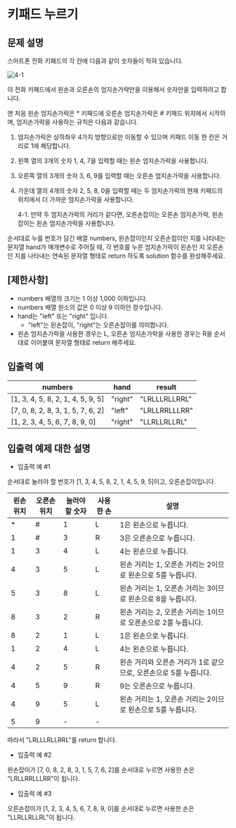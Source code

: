 # 키패드 누르기

## 문제 설명
스마트폰 전화 키패드의 각 칸에 다음과 같이 숫자들이 적혀 있습니다.

![4-1](https://user-images.githubusercontent.com/59636424/93715000-67eb4600-fba1-11ea-962e-fd9f1c2ae223.png)

이 전화 키패드에서 왼손과 오른손의 엄지손가락만을 이용해서 숫자만을 입력하려고 합니다.

맨 처음 왼손 엄지손가락은 * 키패드에 오른손 엄지손가락은 # 키패드 위치에서 시작하며, 엄지손가락을 사용하는 규칙은 다음과 같습니다.

1. 엄지손가락은 상하좌우 4가지 방향으로만 이동할 수 있으며 키패드 이동 한 칸은 거리로 1에 해당합니다.
2. 왼쪽 열의 3개의 숫자 1, 4, 7을 입력할 때는 왼손 엄지손가락을 사용합니다.
3. 오른쪽 열의 3개의 숫자 3, 6, 9를 입력할 때는 오른손 엄지손가락을 사용합니다.
4. 가운데 열의 4개의 숫자 2, 5, 8, 0을 입력할 때는 두 엄지손가락의 현재 키패드의 위치에서 더 가까운 엄지손가락을 사용합니다.

    4-1. 만약 두 엄지손가락의 거리가 같다면, 오른손잡이는 오른손 엄지손가락, 왼손잡이는 왼손 엄지손가락을 사용합니다.

순서대로 누를 번호가 담긴 배열 numbers, 왼손잡이인지 오른손잡이인 지를 나타내는 문자열 hand가 매개변수로 주어질 때, 각 번호를 누른 엄지손가락이 왼손인 지 오른손인 지를 나타내는 연속된 문자열 형태로 return 하도록 solution 함수를 완성해주세요.

## [제한사항]
* numbers 배열의 크기는 1 이상 1,000 이하입니다.
* numbers 배열 원소의 값은 0 이상 9 이하인 정수입니다.
* hand는 "left" 또는 "right" 입니다.
  * "left"는 왼손잡이, "right"는 오른손잡이를 의미합니다.
* 왼손 엄지손가락을 사용한 경우는 L, 오른손 엄지손가락을 사용한 경우는 R을 순서대로 이어붙여 문자열 형태로 return 해주세요.

## 입출력 예
|numbers|	hand|	result|
|----|------|-------|
|[1, 3, 4, 5, 8, 2, 1, 4, 5, 9, 5]|	"right"|	"LRLLLRLLRRL"|
|[7, 0, 8, 2, 8, 3, 1, 5, 7, 6, 2]|	"left"|	"LRLLRRLLLRR"|
|[1, 2, 3, 4, 5, 6, 7, 8, 9, 0]|	"right"|	"LLRLLRLLRL"|

## 입출력 예제 대한 설명

* 입출력 예 #1

순서대로 눌러야 할 번호가 [1, 3, 4, 5, 8, 2, 1, 4, 5, 9, 5]이고, 오른손잡이입니다.

|왼손 위치|	오른손 위치|	눌러야 할 숫자|	사용한 손|	설명|
|-------|-----------|-----------|------------|---------|
|*|	#|	1|	L|	1은 왼손으로 누릅니다.|
|1	|#	|3	|R	|3은 오른손으로 누릅니다.|
|1|	3|	4|	L|	4는 왼손으로 누릅니다.|
|4|	3|	5|	L|	왼손 거리는 1, 오른손 거리는 2이므로 왼손으로 5를 누릅니다.|
|5|	3|	8|	L|	왼손 거리는 1, 오른손 거리는 3이므로 왼손으로 8을 누릅니다.|
|8|	3|	2|	R|	왼손 거리는 2, 오른손 거리는 1이므로 오른손으로 2를 누릅니다.|
|8|	2|	1|	L|	1은 왼손으로 누릅니다.|
|1	|2	|4	|L|	4는 왼손으로 누릅니다.|
|4|	2|	5|	R|	왼손 거리와 오른손 거리가 1로 같으므로, 오른손으로 5를 누릅니다.|
|4	|5	|9	|R	|9는 오른손으로 누릅니다.|
|4|	9|	5|	L|	왼손 거리는 1, 오른손 거리는 2이므로 왼손으로 5를 누릅니다.|
|5	|9	|-	|-	| |

따라서 "LRLLLRLLRRL"를 return 합니다.

* 입출력 예 #2

왼손잡이가 [7, 0, 8, 2, 8, 3, 1, 5, 7, 6, 2]를 순서대로 누르면 사용한 손은 "LRLLRRLLLRR"이 됩니다.

* 입출력 예 #3

오른손잡이가 [1, 2, 3, 4, 5, 6, 7, 8, 9, 0]를 순서대로 누르면 사용한 손은 "LLRLLRLLRL"이 됩니다.
